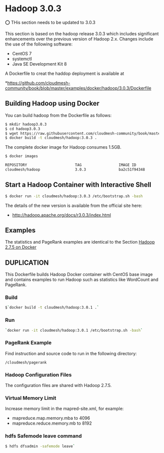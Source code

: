 # Hadoop 3.0.3

:o: THis section needs to be updated to 3.0.3

This section is based on the hadoop release 3.0.3 which
includes significant enhancements over the previous version of Hadoop
2.x. Changes include the use of the following software:

* CentOS 7
* systemctl
* Java SE Development Kit 8

A Dockerfile to creat the haddop deployment is available at 

*<https://github.com/cloudmesh-community/book/blob/master/examples/docker/hadoop/3.0.3/Dockerfile>

## Building Hadoop using Docker

You can build hadoop from the Dockerfile as follows:

```bash
$ mkdir hadoop3.0.3
$ cd hadoop3.0.3
$ wget https://raw.githubusercontent.com/cloudmesh-community/book/master/examples/docker/hadoop/3.0.3/Dockerfile
$ docker build -t cloudmesh/hadoop:3.0.3 .
```
    
The complete docker image for Hadoop consumes 1.5GB.

```bash
$ docker images
```

```bash
REPOSITORY                      TAG                 IMAGE ID            CREATED             SIZE
cloudmesh/hadoop                3.0.3               ba2c51f94348        20 hours ago        1.5GB
```

## Start a Hadoop Container with Interactive Shell

```bash
$ docker run -it cloudmesh/hadoop:3.0.3 /etc/bootstrap.sh -bash
```

The details of the new version is available from the official site here:

* <http://hadoop.apache.org/docs/r3.0.3/index.html>

## Examples

The statistics and PageRank examples are identical to the Section
[Hadoop 2.7.5 on Docker]({#s-hadoop-docker-2})



## DUPLICATION

This Dockerfile builds Hadoop Docker container with CentOS base image and
contains examples to run Hadoop such as statistics like WordCount and PageRank.

### Build

```bash
$`docker build -t cloudmesh/hadoop:3.0.1 .`
```

### Run

```bash
`docker run -it cloudmesh/hadoop:3.0.1 /etc/bootstrap.sh -bash`
```

### PageRank Example

Find instruction and source code to run in the following directory:

`/cloudmesh/pagerank`

### Hadoop Configuration Files

The configuration files are shared with Hadoop 2.7.5.

### Virtual Memory Limit

Increase memory limit in the mapred-site.xml, for example:

- mapreduce.map.memory.mba to 4096
- mapreduce.reduce.memory.mb to 8192

### hdfs Safemode leave command

```bash
$ hdfs dfsadmin -safemode leave`
```

